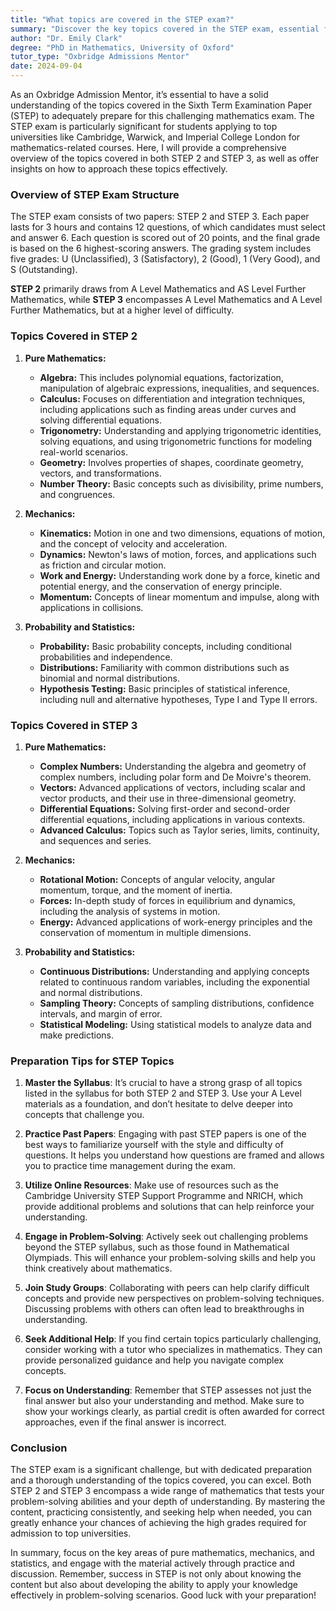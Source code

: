 ```yaml
---
title: "What topics are covered in the STEP exam?"
summary: "Discover the key topics covered in the STEP exam, essential for students applying to top universities for mathematics courses."
author: "Dr. Emily Clark"
degree: "PhD in Mathematics, University of Oxford"
tutor_type: "Oxbridge Admissions Mentor"
date: 2024-09-04
---
```


As an Oxbridge Admission Mentor, it’s essential to have a solid understanding of the topics covered in the Sixth Term Examination Paper (STEP) to adequately prepare for this challenging mathematics exam. The STEP exam is particularly significant for students applying to top universities like Cambridge, Warwick, and Imperial College London for mathematics-related courses. Here, I will provide a comprehensive overview of the topics covered in both STEP 2 and STEP 3, as well as offer insights on how to approach these topics effectively.

### Overview of STEP Exam Structure

The STEP exam consists of two papers: STEP 2 and STEP 3. Each paper lasts for 3 hours and contains 12 questions, of which candidates must select and answer 6. Each question is scored out of 20 points, and the final grade is based on the 6 highest-scoring answers. The grading system includes five grades: U (Unclassified), 3 (Satisfactory), 2 (Good), 1 (Very Good), and S (Outstanding). 

**STEP 2** primarily draws from A Level Mathematics and AS Level Further Mathematics, while **STEP 3** encompasses A Level Mathematics and A Level Further Mathematics, but at a higher level of difficulty.

### Topics Covered in STEP 2

1. **Pure Mathematics:**
   - **Algebra:** This includes polynomial equations, factorization, manipulation of algebraic expressions, inequalities, and sequences.
   - **Calculus:** Focuses on differentiation and integration techniques, including applications such as finding areas under curves and solving differential equations.
   - **Trigonometry:** Understanding and applying trigonometric identities, solving equations, and using trigonometric functions for modeling real-world scenarios.
   - **Geometry:** Involves properties of shapes, coordinate geometry, vectors, and transformations.
   - **Number Theory:** Basic concepts such as divisibility, prime numbers, and congruences.

2. **Mechanics:**
   - **Kinematics:** Motion in one and two dimensions, equations of motion, and the concept of velocity and acceleration.
   - **Dynamics:** Newton's laws of motion, forces, and applications such as friction and circular motion.
   - **Work and Energy:** Understanding work done by a force, kinetic and potential energy, and the conservation of energy principle.
   - **Momentum:** Concepts of linear momentum and impulse, along with applications in collisions.

3. **Probability and Statistics:**
   - **Probability:** Basic probability concepts, including conditional probabilities and independence.
   - **Distributions:** Familiarity with common distributions such as binomial and normal distributions.
   - **Hypothesis Testing:** Basic principles of statistical inference, including null and alternative hypotheses, Type I and Type II errors.

### Topics Covered in STEP 3

1. **Pure Mathematics:**
   - **Complex Numbers:** Understanding the algebra and geometry of complex numbers, including polar form and De Moivre's theorem.
   - **Vectors:** Advanced applications of vectors, including scalar and vector products, and their use in three-dimensional geometry.
   - **Differential Equations:** Solving first-order and second-order differential equations, including applications in various contexts.
   - **Advanced Calculus:** Topics such as Taylor series, limits, continuity, and sequences and series.

2. **Mechanics:**
   - **Rotational Motion:** Concepts of angular velocity, angular momentum, torque, and the moment of inertia.
   - **Forces:** In-depth study of forces in equilibrium and dynamics, including the analysis of systems in motion.
   - **Energy:** Advanced applications of work-energy principles and the conservation of momentum in multiple dimensions.

3. **Probability and Statistics:**
   - **Continuous Distributions:** Understanding and applying concepts related to continuous random variables, including the exponential and normal distributions.
   - **Sampling Theory:** Concepts of sampling distributions, confidence intervals, and margin of error.
   - **Statistical Modeling:** Using statistical models to analyze data and make predictions.

### Preparation Tips for STEP Topics

1. **Master the Syllabus**: It’s crucial to have a strong grasp of all topics listed in the syllabus for both STEP 2 and STEP 3. Use your A Level materials as a foundation, and don’t hesitate to delve deeper into concepts that challenge you.

2. **Practice Past Papers**: Engaging with past STEP papers is one of the best ways to familiarize yourself with the style and difficulty of questions. It helps you understand how questions are framed and allows you to practice time management during the exam.

3. **Utilize Online Resources**: Make use of resources such as the Cambridge University STEP Support Programme and NRICH, which provide additional problems and solutions that can help reinforce your understanding.

4. **Engage in Problem-Solving**: Actively seek out challenging problems beyond the STEP syllabus, such as those found in Mathematical Olympiads. This will enhance your problem-solving skills and help you think creatively about mathematics.

5. **Join Study Groups**: Collaborating with peers can help clarify difficult concepts and provide new perspectives on problem-solving techniques. Discussing problems with others can often lead to breakthroughs in understanding.

6. **Seek Additional Help**: If you find certain topics particularly challenging, consider working with a tutor who specializes in mathematics. They can provide personalized guidance and help you navigate complex concepts.

7. **Focus on Understanding**: Remember that STEP assesses not just the final answer but also your understanding and method. Make sure to show your workings clearly, as partial credit is often awarded for correct approaches, even if the final answer is incorrect.

### Conclusion

The STEP exam is a significant challenge, but with dedicated preparation and a thorough understanding of the topics covered, you can excel. Both STEP 2 and STEP 3 encompass a wide range of mathematics that tests your problem-solving abilities and your depth of understanding. By mastering the content, practicing consistently, and seeking help when needed, you can greatly enhance your chances of achieving the high grades required for admission to top universities.

In summary, focus on the key areas of pure mathematics, mechanics, and statistics, and engage with the material actively through practice and discussion. Remember, success in STEP is not only about knowing the content but also about developing the ability to apply your knowledge effectively in problem-solving scenarios. Good luck with your preparation!
    